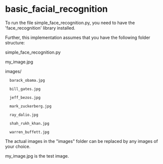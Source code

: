 # basic_facial_recognition

To run the file simple_face_recognition.py, you need to have the 'face_recognition' library installed.

Further, this implementation assumes that you have the following folder structure:

simple_face_recognition.py

my_image.jpg

images/

      barack_obama.jpg
      
      bill_gates.jpg
      
      jeff_bezos.jpg
      
      mark_zuckerberg.jpg
      
      ray_dalio.jpg
      
      shah_rukh_khan.jpg
      
      warren_buffett.jpg
      
The actual images in the "images" folder can be replaced by any images of your choice.

my_image.jpg is the test image.

